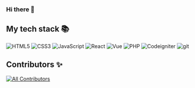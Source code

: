 ### Hi there 👋

My tech stack 📚
---
![HTML5](https://img.shields.io/badge/HTML5-F05032?style=for-the-badge&logo=html5&logoColor=ffffff)
![CSS3](https://img.shields.io/badge/CSS3-007ACC?style=for-the-badge&logo=css3&logoColor=ffffff)
![JavaScript](https://img.shields.io/badge/-JavaScript-%23F7DF1C?style=for-the-badge&logo=javascript&logoColor=000000&labelColor=%23F7DF1C&color=%23FFCE5A)
![React](https://img.shields.io/badge/-React-20232A?style=for-the-badge&logo=react)
![Vue](https://img.shields.io/badge/-Vue-1A1A1A?style=for-the-badge&logo=vue.js)
![PHP](https://img.shields.io/badge/-PHP-333333?style=for-the-badge&logo=php)
![Codeigniter](https://img.shields.io/badge/-Codeigniter-404040?style=for-the-badge&logo=Codeigniter)
![git](https://img.shields.io/badge/-Git-F05032?style=for-the-badge&logo=git&logoColor=ffffff)

## Contributors ✨
[![All Contributors](https://img.shields.io/badge/all_contributors-13-orange.svg?style=flat-square)](#contributors)

<!--
**Rosie-bb/rosie-bb** is a ✨ _special_ ✨ repository because its `README.md` (this file) appears on your GitHub profile.

Here are some ideas to get you started:

- 🔭 I’m currently working on ...
- 🌱 I’m currently learning ...
- 👯 I’m looking to collaborate on ...
- 🤔 I’m looking for help with ...
- 💬 Ask me about ...
- 📫 How to reach me: ...
- 😄 Pronouns: ...
- ⚡ Fun fact: ...
-->
